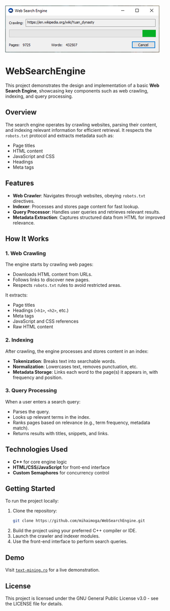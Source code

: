![WebSearchEngine.png](WebSearchEngine.png)

# WebSearchEngine

This project demonstrates the design and implementation of a basic **Web Search Engine**, showcasing key components such as web crawling, indexing, and query processing.

## Overview

The search engine operates by crawling websites, parsing their content, and indexing relevant information for efficient retrieval. It respects the `robots.txt` protocol and extracts metadata such as:

- Page titles
- HTML content
- JavaScript and CSS
- Headings
- Meta tags

## Features

- **Web Crawler**: Navigates through websites, obeying `robots.txt` directives.
- **Indexer**: Processes and stores page content for fast lookup.
- **Query Processor**: Handles user queries and retrieves relevant results.
- **Metadata Extraction**: Captures structured data from HTML for improved relevance.

## How It Works

### 1. Web Crawling
The engine starts by crawling web pages:
- Downloads HTML content from URLs.
- Follows links to discover new pages.
- Respects `robots.txt` rules to avoid restricted areas.

It extracts:
- Page titles
- Headings (`<h1>`, `<h2>`, etc.)
- Meta tags
- JavaScript and CSS references
- Raw HTML content

### 2. Indexing
After crawling, the engine processes and stores content in an index:
- **Tokenization**: Breaks text into searchable words.
- **Normalization**: Lowercases text, removes punctuation, etc.
- **Metadata Storage**: Links each word to the page(s) it appears in, with frequency and position.

### 3. Query Processing
When a user enters a search query:
- Parses the query.
- Looks up relevant terms in the index.
- Ranks pages based on relevance (e.g., term frequency, metadata match).
- Returns results with titles, snippets, and links.

## Technologies Used

- **C++** for core engine logic
- **HTML/CSS/JavaScript** for front-end interface
- **Custom Semaphores** for concurrency control

## Getting Started

To run the project locally:

1. Clone the repository:
   ```bash
   git clone https://github.com/mihaimoga/WebSearchEngine.git
   ```
2. Build the project using your preferred C++ compiler or IDE.
3. Launch the crawler and indexer modules.
4. Use the front-end interface to perform search queries.

## Demo

Visit [`text-mining.ro`](https://text-mining.ro/) for a live demonstration.

## License

This project is licensed under the GNU General Public License v3.0 - see the LICENSE file for details.
